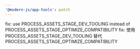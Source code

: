 ```yaml
---
'@modern-js/app-tools': patch
---
```


fix: use PROCESS_ASSETS_STAGE_DEV_TOOLING instead of PROCESS_ASSETS_STAGE_OPTIMIZE_COMPATIBILITY
fix: 使用 PROCESS_ASSETS_STAGE_DEV_TOOLING 替代 PROCESS_ASSETS_STAGE_OPTIMIZE_COMPATIBILITY
